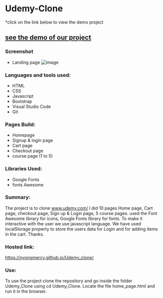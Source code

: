 # Udemy-Clone

*click on the link below to view the demo project

## [see the demo of our project](https://dreamy-curran-5c15a0.netlify.app//)

### Screenshot
 * Landing page 
   ![image](https://github.com/nyongmercy/Udemy-Clone/blob/main/Screenshot/Screenshot%20(557).png?raw=true)

### Languages and tools used:
* HTML
* CSS
* Javascript
* Bootstrap
* Visual Studio Code
* Git

### Pages Build:
* Homepage
* Signup & login page
* Cart page
* Checkout page
* course page (1 to 5)

### Libraries Used:
* Google Fonts
* fonts Awesome

### Summary:
 The project is to clone www.udemy.com/ I did 10 pages Home page, Cart page, checkout page, Sign up & Login page, 5 course pages. used the Font Awesome library for icons, Google Fonts library for fonts. To make it interactive with the user we use javascript language. We have used localStorage property to store the users data for Login and for adding items in the cart. Thanks.

 ### Hosted link: 
 https://nyongmercy.github.io/Udemy_clone/
 ### Use:
To use the project clone the repository and go inside the folder Udemy_Clone using cd Udemy_Clone. Locate the file home_page.html and run it in the browser.
